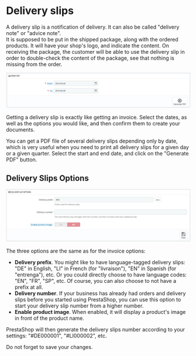 # Delivery slips

A delivery slip is a notification of delivery. It can also be called "delivery note" or "advice note".  
It is supposed to be put in the shipped package, along with the ordered products. It will have your shop's logo, and indicate the content. On receiving the package, the customer will be able to use the delivery slip in order to double-check the content of the package, see that nothing is missing from the order.

![](../../../.gitbook/assets/51839199%20%283%29%20%283%29%20%283%29.png)

Getting a delivery slip is exactly like getting an invoice. Select the dates, as well as the options you would like, and then confirm them to create your documents.

You can get a PDF file of several delivery slips depending only by date, which is very useful when you need to print all delivery slips for a given day or a given quarter. Select the start and end date, and click on the "Generate PDF" button.

## Delivery Slips Options <a id="DeliverySlips-DeliverySlipsOptions"></a>

![](../../../.gitbook/assets/51839200%20%283%29%20%283%29%20%281%29.png)

The three options are the same as for the invoice options:

* **Delivery prefix**. You might like to have language-tagged delivery slips: "DE" in English, "LI" in French \(for "livraison"\), "EN" in Spanish \(for "entrenga"\), etc. Or you could directly choose to have language codes: "EN", "FR", "SP", etc. Of course, you can also choose to not have a prefix at all.
* **Delivery number**. If your business has already had orders and delivery slips before you started using PrestaShop, you can use this option to start your delivery slip number from a higher number.
* **Enable product image**. When enabled, it will display a product's image in front of the product name.

PrestaShop will then generate the delivery slips number according to your settings: "\#DE000001", "\#LI000002", etc.

Do not forget to save your changes.

